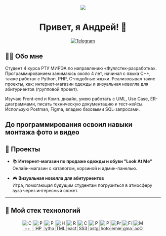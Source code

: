 <p align="center">
  <img src="https://media.gifdb.com/patrick-bateman-sigma-face-meme-67jsga78td509a4e.gif" />
</p>

<h1 align="center">Привет, я Андрей! 👋</h1>

<p align="center">
  <a href="https://t.me/calminheart">
    <img src="https://img.shields.io/badge/-Telegram-2CA5E0?style=flat-square&logo=telegram&logoColor=white" alt="Telegram"/>
  </a>
</p>

## 👨‍💻 Обо мне

Студент 4 курса РТУ МИРЭА по направлению «Фуллстек-разработка».
Программированием занимаюсь около 4 лет, начинал с языка C++, также работал с Python, PHP, C-подобные языки. Реализовывал такие проекты, как: интернет-магазин одежды и визуальная новелла для абитуриентов (групповой проект).

Изучаю  Front-end и Комп. дизайн, умею работать с UML, Use Case, ER-диаграммами, писать техническую документацию и тест-кейсы. Использую Postman, Figma, владею базовыми SQL-запросами.

До программирования освоил навыки монтажа фото и видео
---

## 🌟 Проекты

- 📚 **Интернет-магазин по продаже одежды и обуви "Look At Me"**  
  Онлайн-магазин с каталогом, корзиной и админ-панелью.

- 🎮 **Визуальная новелла для абитуриентов**  
  Игра, помогающая будущим студентам погрузиться в атмосферу вуза через интересный сюжет.

---

## 🧰 Мой стек технологий

<p align="center"> <a href="https://docs.microsoft.com/en-us/cpp/?view=msvc-170" target="_blank" rel="noreferrer"><img src="https://raw.githubusercontent.com/danielcranney/readme-generator/main/public/icons/skills/cplusplus-colored.svg" alt="C++" title="C++" width="36" height="36" /></a><a href="https://www.php.net/" target="_blank" rel="noreferrer"><img src="https://raw.githubusercontent.com/danielcranney/readme-generator/main/public/icons/skills/php-colored.svg" alt="PHP" title="PHP" width="36" height="36" /></a><a href="https://www.python.org/" target="_blank" rel="noreferrer"><img src="https://raw.githubusercontent.com/danielcranney/readme-generator/main/public/icons/skills/python-colored.svg" alt="Python" title="Python" width="36" height="36" /></a><a href="https://developer.mozilla.org/en-US/docs/Glossary/HTML5" target="_blank" rel="noreferrer"><img src="https://raw.githubusercontent.com/danielcranney/readme-generator/main/public/icons/skills/html5-colored.svg" alt="HTML5" title="HTML5" width="36" height="36" /></a><a href="https://reactjs.org/" target="_blank" rel="noreferrer"><img src="https://raw.githubusercontent.com/danielcranney/readme-generator/main/public/icons/skills/react-colored.svg" alt="React" title="React" width="36" height="36" /></a><a href="https://www.w3.org/TR/CSS/#css" target="_blank" rel="noreferrer"><img src="https://raw.githubusercontent.com/danielcranney/readme-generator/main/public/icons/skills/css3-colored.svg" alt="CSS3" title="CSS3" width="36" height="36" /></a><a href="https://www.postgresql.org/" target="_blank" rel="noreferrer"><img src="https://raw.githubusercontent.com/danielcranney/readme-generator/main/public/icons/skills/postgresql-colored.svg" alt="PostgreSQL" title="PostgreSQL" width="36" height="36" /></a><a href="https://www.adobe.com/uk/products/photoshop.html" target="_blank" rel="noreferrer"><img src="https://raw.githubusercontent.com/danielcranney/readme-generator/main/public/icons/skills/photoshop-colored-dark.svg" alt="Photoshop" title="Photoshop" width="36" height="36" /></a><a href="https://www.adobe.com/uk/products/premiere.html" target="_blank" rel="noreferrer"><img src="https://raw.githubusercontent.com/danielcranney/readme-generator/main/public/icons/skills/premierepro-colored-dark.svg" alt="Premiere Pro" title="Premiere Pro" width="36" height="36" /></a><a href="https://www.figma.com/" target="_blank" rel="noreferrer"><img src="https://raw.githubusercontent.com/danielcranney/readme-generator/main/public/icons/skills/figma-colored.svg" alt="Figma" title="Figma" width="36" height="36" /></a><a href="https://apple.com" target="_blank" rel="noreferrer"><img src="https://raw.githubusercontent.com/danielcranney/readme-generator/main/public/icons/skills/macos-colored-dark.svg" alt="MacOS" title="MacOS" width="36" height="36" /></a> </p>
